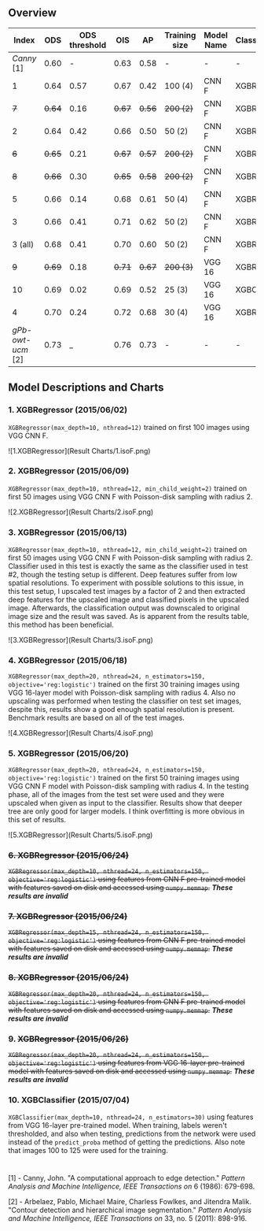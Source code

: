 ## Overview

| Index             | ODS  | ODS threshold | OIS  | AP   | Training size | Model Name | Classifier |
|-------------------|------|---------------|------|------|---------------|------------|------------|
| _Canny_ [1]       | 0.60 | -             | 0.63 | 0.58 | -             | -          | -          |
| 1                 | 0.64 | 0.57          | 0.67 | 0.42 | 100 (4)       | CNN F      | XGBR       |
| ~~7~~                 | ~~0.64~~ | 0.16          | ~~0.67~~ | ~~0.56~~ | ~~200 (2)~~       | CNN F      | XGBR       |
| 2                 | 0.64 | 0.42          | 0.66 | 0.50 | 50 (2)        | CNN F      | XGBR       |
| ~~6~~                 | ~~0.65~~ | 0.21          | ~~0.67~~ | ~~0.57~~ | ~~200 (2)~~       | CNN F      | XGBR       |
| ~~8~~                 | ~~0.66~~ | 0.30          | ~~0.65~~ | ~~0.58~~ | ~~200 (2)~~       | CNN F      | XGBR       |
| 5                 | 0.66 | 0.14          | 0.68 | 0.61 | 50 (4)        | CNN F      | XGBR       |
| 3                 | 0.66 | 0.41          | 0.71 | 0.62 | 50 (2)        | CNN F      | XGBR       |
| 3 (all)           | 0.68 | 0.41          | 0.70 | 0.60 | 50 (2)        | CNN F      | XGBR       |
| ~~9~~                 | ~~0.69~~ | 0.18          | ~~0.71~~ | ~~0.67~~ | ~~200 (3)~~       | VGG 16     | XGBR       |
| 10                | 0.69 | 0.02          | 0.69 | 0.52 | 25 (3)        | VGG 16     | XGBC       |
| 4                 | 0.70 | 0.24          | 0.72 | 0.68 | 30 (4)        | VGG 16     | XGBR       |
| _gPb-owt-ucm_ [2] | 0.73 | _             | 0.76 | 0.73 | -             | -          | -          |

## Model Descriptions and Charts
### 1. XGBRegressor (2015/06/02)
`XGBRegressor(max_depth=10, nthread=12)` trained on first 100 images using VGG CNN F.

![1.XGBRegressor](Result Charts/1.isoF.png)

### 2. XGBRegressor (2015/06/09)
`XGBRegressor(max_depth=10, nthread=12, min_child_weight=2)` trained on first 50 images using VGG CNN F with Poisson-disk sampling with radius 2.

![2.XGBRegressor](Result Charts/2.isoF.png)

### 3. XGBRegressor (2015/06/13)
`XGBRegressor(max_depth=10, nthread=12, min_child_weight=2)` trained on first 50 images using VGG CNN F with Poisson-disk sampling with radius 2. Classifier used in this test is exactly the same as the classifier used in test #2, though the testing setup is different. Deep features suffer from low spatial resolutions. To experiment with possible solutions to this issue, in this test setup, I upscaled test images by a factor of 2 and then extracted deep features for the upscaled image and classified pixels in the upscaled image. Afterwards, the classification output was downscaled to original image size and the result was saved. As is apparent from the results table, this method has been beneficial.

![3.XGBRegressor](Result Charts/3.isoF.png)

### 4. XGBRegressor (2015/06/18)
`XGBRegressor(max_depth=20, nthread=24, n_estimators=150, objective='reg:logistic')` trained on the first 30 training images using VGG 16-layer model with Poisson-disk sampling with radius 4. Also no upscaling was performed when testing the classifier on test set images, despite this, results show a good enough spatial resolution is present. Benchmark results are based on all of the test images.

![4.XGBRegressor](Result Charts/4.isoF.png)

### 5. XGBRegressor (2015/06/20)
`XGBRegressor(max_depth=20, nthread=24, n_estimators=150, objective='reg:logistic')` trained on the first 50 training images using VGG CNN F model with Poisson-disk sampling with radius 4. In the testing phase, all of the images from the test set were used and they were upscaled when given as input to the classifier. Results show that deeper tree are only good for larger models. I think overfitting is more obvious in this set of results.

![5.XGBRegressor](Result Charts/5.isoF.png)


### ~~6. XGBRegressor (2015/06/24)~~
~~`XGBRegressor(max_depth=10, nthread=24, n_estimators=150, objective='reg:logistic')` using features from CNN F pre-trained model with features saved on disk and accessed using `numpy.memmap`.~~ _**These results are invalid**_

### ~~7. XGBRegressor (2015/06/24)~~
~~`XGBRegressor(max_depth=15, nthread=24, n_estimators=150, objective='reg:logistic')` using features from CNN F pre-trained model with features saved on disk and accessed using `numpy.memmap`.~~ _**These results are invalid**_

### ~~8. XGBRegressor (2015/06/24)~~
~~`XGBRegressor(max_depth=20, nthread=24, n_estimators=150, objective='reg:logistic')` using features from CNN F pre-trained model with features saved on disk and accessed using `numpy.memmap`.~~ _**These results are invalid**_

### 9. ~~XGBRegressor (2015/06/26)~~
~~`XGBRegressor(max_depth=20, nthread=24, n_estimators=150, objective='reg:logistic')` using features from VGG 16-layer pre-trained model with features saved on disk and accessed using `numpy.memmap`.~~ _**These results are invalid**_

### 10. XGBClassifier (2015/07/04)
`XGBClassifier(max_depth=10, nthread=24, n_estimators=30)` using features from VGG 16-layer pre-trained model. When training, labels weren't thresholded, and also when testing, predictions from the network were used instead of the `predict_proba` method of getting the predictions. Also note that images 100 to 125 were used for the training.

# 
[1] - Canny, John. "A computational approach to edge detection." _Pattern Analysis and Machine Intelligence, IEEE Transactions on_ 6 (1986): 679-698.

[2] - Arbelaez, Pablo, Michael Maire, Charless Fowlkes, and Jitendra Malik. "Contour detection and hierarchical image segmentation." _Pattern Analysis and Machine Intelligence, IEEE Transactions on_ 33, no. 5 (2011): 898-916.
